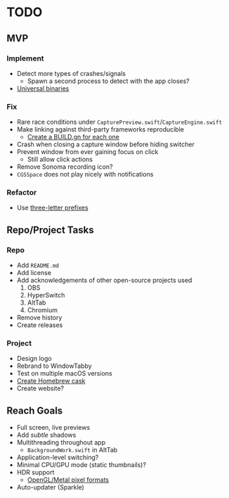 # TODO

## MVP

### Implement

- Detect more types of crashes/signals
  - Spawn a second process to detect with the app closes?
- [Universal binaries](https://developer.apple.com/documentation/apple-silicon/building-a-universal-macos-binary#Update-the-Architecture-List-of-Custom-Makefiles)

### Fix

- Rare race conditions under `CapturePreview.swift`/`CaptureEngine.swift`
- Make linking against third-party frameworks reproducible
  - [Create a BUILD.gn for each one](https://groups.google.com/a/chromium.org/g/chromium-dev/c/gY0ngYZ2A1k)
- Crash when closing a capture window before hiding switcher
- Prevent window from ever gaining focus on click
  - Still allow click actions
- Remove Sonoma recording icon?
- `CGSSpace` does not play nicely with notifications

### Refactor

- Use [three-letter prefixes](https://google.github.io/styleguide/objcguide.html#prefixes)

## Repo/Project Tasks

### Repo

- Add `README.md`
- Add license
- Add acknowledgements of other open-source projects used
  1. OBS
  2. HyperSwitch
  3. AltTab
  4. Chromium
- Remove history
- Create releases

### Project

- Design logo
- Rebrand to WindowTabby
- Test on multiple macOS versions
- [Create Homebrew cask](https://github.com/Homebrew/brew/blob/master/docs/Formula-Cookbook.md#basic-instructions)
- Create website?

## Reach Goals

- Full screen, live previews
- Add _subtle_ shadows
- Multithreading throughout app
  - `BackgroundWork.swift` in AltTab
- Application-level switching?
- Minimal CPU/GPU mode (static thumbnails)?
- HDR support
  - [OpenGL/Metal pixel formats](https://developer.apple.com/forums/thread/698050)
- Auto-updater (Sparkle)
